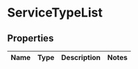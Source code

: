 # ServiceTypeList

## Properties
Name | Type | Description | Notes
------------ | ------------- | ------------- | -------------
